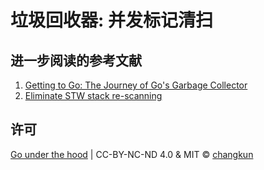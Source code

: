 # 垃圾回收器: 并发标记清扫

## 进一步阅读的参考文献

1. [Getting to Go: The Journey of Go's Garbage Collector](https://blog.golang.org/ismmkeynote)
2. [Eliminate STW stack re-scanning](https://github.com/golang/proposal/blob/master/design/17503-eliminate-rescan.md)

## 许可

[Go under the hood](https://github.com/changkun/go-under-the-hood) | CC-BY-NC-ND 4.0 & MIT &copy; [changkun](https://changkun.de)
